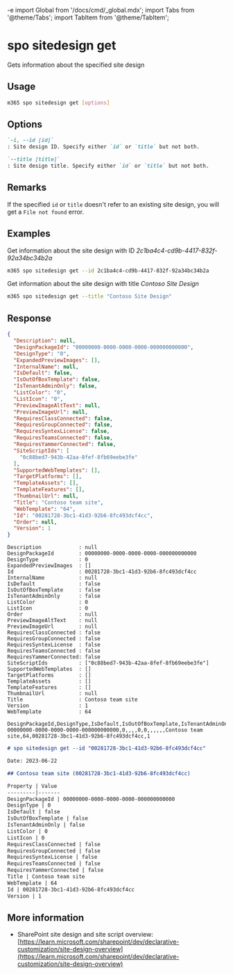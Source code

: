 -e <!-- DISCLAIMER: All secrets, passwords, and sensitive values in this document are examples only and not real credentials. -->
import Global from '/docs/cmd/_global.mdx';
import Tabs from '@theme/Tabs';
import TabItem from '@theme/TabItem';

# spo sitedesign get

Gets information about the specified site design

## Usage

```sh
m365 spo sitedesign get [options]
```

## Options

```md definition-list
`-i, --id [id]`
: Site design ID. Specify either `id` or `title` but not both.

`--title [title]`
: Site design title. Specify either `id` or `title` but not both.
```

<Global />

## Remarks

If the specified `id` or `title` doesn't refer to an existing site design, you will get a `File not found` error.

## Examples

Get information about the site design with ID _2c1ba4c4-cd9b-4417-832f-92a34bc34b2a_

```sh
m365 spo sitedesign get --id 2c1ba4c4-cd9b-4417-832f-92a34bc34b2a
```

Get information about the site design with title _Contoso Site Design_

```sh
m365 spo sitedesign get --title "Contoso Site Design"
```

## Response

<Tabs>
  <TabItem value="JSON">

  ```json
  {
    "Description": null,
    "DesignPackageId": "00000000-0000-0000-0000-000000000000",
    "DesignType": "0",
    "ExpandedPreviewImages": [],
    "InternalName": null,
    "IsDefault": false,
    "IsOutOfBoxTemplate": false,
    "IsTenantAdminOnly": false,
    "ListColor": "0",
    "ListIcon": "0",
    "PreviewImageAltText": null,
    "PreviewImageUrl": null,
    "RequiresClassConnected": false,
    "RequiresGroupConnected": false,
    "RequiresSyntexLicense": false,
    "RequiresTeamsConnected": false,
    "RequiresYammerConnected": false,
    "SiteScriptIds": [
      "0c88bed7-943b-42aa-8fef-8fb69eebe3fe"
    ],
    "SupportedWebTemplates": [],
    "TargetPlatforms": [],
    "TemplateAssets": [],
    "TemplateFeatures": [],
    "ThumbnailUrl": null,
    "Title": "Contoso team site",
    "WebTemplate": "64",
    "Id": "00281728-3bc1-41d3-92b6-8fc493dcf4cc",
    "Order": null,
    "Version": 1
  }
  ```

  </TabItem>
  <TabItem value="Text">

  ```text
  Description            : null
  DesignPackageId        : 00000000-0000-0000-0000-000000000000
  DesignType             : 0
  ExpandedPreviewImages  : []
  Id                     : 00281728-3bc1-41d3-92b6-8fc493dcf4cc
  InternalName           : null
  IsDefault              : false
  IsOutOfBoxTemplate     : false
  IsTenantAdminOnly      : false
  ListColor              : 0
  ListIcon               : 0
  Order                  : null
  PreviewImageAltText    : null
  PreviewImageUrl        : null
  RequiresClassConnected : false
  RequiresGroupConnected : false
  RequiresSyntexLicense  : false
  RequiresTeamsConnected : false
  RequiresYammerConnected: false
  SiteScriptIds          : ["0c88bed7-943b-42aa-8fef-8fb69eebe3fe"]
  SupportedWebTemplates  : []
  TargetPlatforms        : []
  TemplateAssets         : []
  TemplateFeatures       : []
  ThumbnailUrl           : null
  Title                  : Contoso team site
  Version                : 1
  WebTemplate            : 64
  ```

  </TabItem>
  <TabItem value="CSV">

  ```csv
  DesignPackageId,DesignType,IsDefault,IsOutOfBoxTemplate,IsTenantAdminOnly,ListColor,ListIcon,RequiresClassConnected,RequiresGroupConnected,RequiresSyntexLicense,RequiresTeamsConnected,RequiresYammerConnected,Title,WebTemplate,Id,Version
  00000000-0000-0000-0000-000000000000,0,,,,0,0,,,,,,Contoso team site,64,00281728-3bc1-41d3-92b6-8fc493dcf4cc,1
  ```

  </TabItem>
  <TabItem value="Markdown">

  ```md
  # spo sitedesign get --id "00281728-3bc1-41d3-92b6-8fc493dcf4cc"

  Date: 2023-06-22

  ## Contoso team site (00281728-3bc1-41d3-92b6-8fc493dcf4cc)

  Property | Value
  ---------|-------
  DesignPackageId | 00000000-0000-0000-0000-000000000000
  DesignType | 0
  IsDefault | false
  IsOutOfBoxTemplate | false
  IsTenantAdminOnly | false
  ListColor | 0
  ListIcon | 0
  RequiresClassConnected | false
  RequiresGroupConnected | false
  RequiresSyntexLicense | false
  RequiresTeamsConnected | false
  RequiresYammerConnected | false
  Title | Contoso team site
  WebTemplate | 64
  Id | 00281728-3bc1-41d3-92b6-8fc493dcf4cc
  Version | 1
  ```

  </TabItem>
</Tabs>

## More information

- SharePoint site design and site script overview: [https://learn.microsoft.com/sharepoint/dev/declarative-customization/site-design-overview](https://learn.microsoft.com/sharepoint/dev/declarative-customization/site-design-overview)

